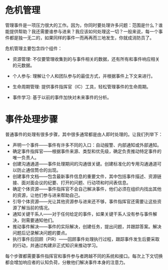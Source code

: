 # 危机管理

管理事件是一项压力很大的工作。因为，你同时要处理许多问题：范围是什么？谁能提供帮助？我还需要谁参与进来？我应该如何处理这一切？一般来说，每一个事件都是独一无二的，如果同样的事件一而再再而三地发生，你就成消防员了。

危机管理主要包含四个组件：

- 资源管理: 不仅要管理收集到的与事件相关的数据，还有所有和事件响应相关的元数据。

- 个人参与: 理解让个人和团队参与的最佳方式，并根据事件上下文来进行。

- 生命周期管理: 提供事件指挥官（IC）工具，轻松管理事件的生命周期。

- 事件学习: 基于以前的事件加快对未来事件的分析。

# 事件处理步骤

普通事件的处理有很多步骤，其中很多通常都是由人即时处理的。让我们列举下：

- 声明一个事件——事件有许多不同的入口：自动报警、内部通知或外部通知。
- 确定事件指挥官——根据事件来源、类型和优先级，确定负责推动特定事件的唯一负责人。
- 创建沟通通道——事件处理期间的沟通很关键。创建标准化的专用沟通通道可以防止通信筒仓的出现。
- 创建事件文档——包含最新事件信息的重要文件，其中包括事件描述、资源链接、面对面会议的纪要、打开的问题、行动项和时间表信息。
- 确定个体资源——事件指挥官不会自己解决事件，他们必须在组织内找出其他的资源，让他们参与进来帮助自己。
- 引导个体资源——光让其他资源参与进来还不够，事件指挥官还需要让这些资源了解当前的情况。
- 通知关键干系人——对于任何给定的事件，如果关键干系人没有参与事件解决，则需要通知他们。
- 推动事件解决——事件的实际解决，创建任务，提出问题，并跟踪答案。解决问题后记录解决问题的要点。
- 执行事件后回顾（PIR）——回顾事件处理执行过程，跟踪事件发生后要采取的行动，并通过构建非正式知识来推动学习。

每个步骤都需要事件指挥官和事件参与者跨越不同的系统和接口。每次上下文切换都会增加响应者的认知负荷，分散他们解决事件本身的注意力。
